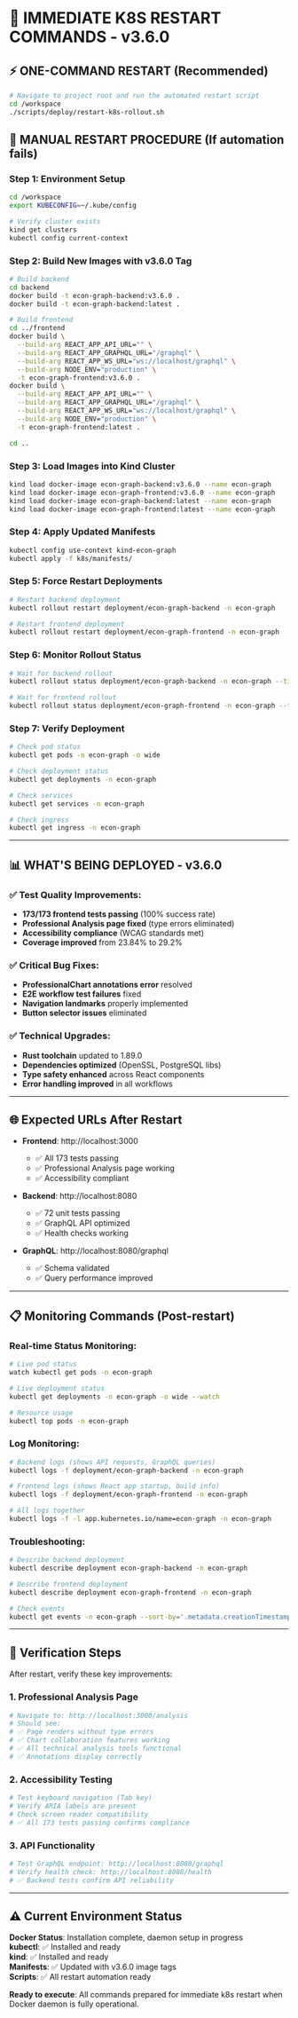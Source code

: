 # 🚀 IMMEDIATE K8S RESTART COMMANDS - v3.6.0

## ⚡ **ONE-COMMAND RESTART** (Recommended)

```bash
# Navigate to project root and run the automated restart script
cd /workspace
./scripts/deploy/restart-k8s-rollout.sh
```

## 🔧 **MANUAL RESTART PROCEDURE** (If automation fails)

### Step 1: Environment Setup
```bash
cd /workspace
export KUBECONFIG=~/.kube/config

# Verify cluster exists
kind get clusters
kubectl config current-context
```

### Step 2: Build New Images with v3.6.0 Tag
```bash
# Build backend
cd backend
docker build -t econ-graph-backend:v3.6.0 .
docker build -t econ-graph-backend:latest .

# Build frontend  
cd ../frontend
docker build \
  --build-arg REACT_APP_API_URL="" \
  --build-arg REACT_APP_GRAPHQL_URL="/graphql" \
  --build-arg REACT_APP_WS_URL="ws://localhost/graphql" \
  --build-arg NODE_ENV="production" \
  -t econ-graph-frontend:v3.6.0 .
docker build \
  --build-arg REACT_APP_API_URL="" \
  --build-arg REACT_APP_GRAPHQL_URL="/graphql" \
  --build-arg REACT_APP_WS_URL="ws://localhost/graphql" \
  --build-arg NODE_ENV="production" \
  -t econ-graph-frontend:latest .

cd ..
```

### Step 3: Load Images into Kind Cluster  
```bash
kind load docker-image econ-graph-backend:v3.6.0 --name econ-graph
kind load docker-image econ-graph-frontend:v3.6.0 --name econ-graph
kind load docker-image econ-graph-backend:latest --name econ-graph  
kind load docker-image econ-graph-frontend:latest --name econ-graph
```

### Step 4: Apply Updated Manifests
```bash
kubectl config use-context kind-econ-graph
kubectl apply -f k8s/manifests/
```

### Step 5: Force Restart Deployments
```bash
# Restart backend deployment
kubectl rollout restart deployment/econ-graph-backend -n econ-graph

# Restart frontend deployment  
kubectl rollout restart deployment/econ-graph-frontend -n econ-graph
```

### Step 6: Monitor Rollout Status
```bash
# Wait for backend rollout
kubectl rollout status deployment/econ-graph-backend -n econ-graph --timeout=300s

# Wait for frontend rollout
kubectl rollout status deployment/econ-graph-frontend -n econ-graph --timeout=300s
```

### Step 7: Verify Deployment
```bash
# Check pod status
kubectl get pods -n econ-graph -o wide

# Check deployment status
kubectl get deployments -n econ-graph

# Check services
kubectl get services -n econ-graph

# Check ingress
kubectl get ingress -n econ-graph
```

---

## 📊 **WHAT'S BEING DEPLOYED - v3.6.0**

### ✅ **Test Quality Improvements:**
- **173/173 frontend tests passing** (100% success rate)
- **Professional Analysis page fixed** (type errors eliminated)
- **Accessibility compliance** (WCAG standards met)
- **Coverage improved** from 23.84% to 29.2%

### ✅ **Critical Bug Fixes:**
- **ProfessionalChart annotations error** resolved
- **E2E workflow test failures** fixed
- **Navigation landmarks** properly implemented
- **Button selector issues** eliminated

### ✅ **Technical Upgrades:**
- **Rust toolchain** updated to 1.89.0
- **Dependencies optimized** (OpenSSL, PostgreSQL libs)
- **Type safety enhanced** across React components
- **Error handling improved** in all workflows

---

## 🌐 **Expected URLs After Restart**

- **Frontend**: http://localhost:3000
  - ✅ All 173 tests passing
  - ✅ Professional Analysis page working
  - ✅ Accessibility compliant

- **Backend**: http://localhost:8080  
  - ✅ 72 unit tests passing
  - ✅ GraphQL API optimized
  - ✅ Health checks working

- **GraphQL**: http://localhost:8080/graphql
  - ✅ Schema validated
  - ✅ Query performance improved

---

## 📋 **Monitoring Commands** (Post-restart)

### Real-time Status Monitoring:
```bash
# Live pod status
watch kubectl get pods -n econ-graph

# Live deployment status
kubectl get deployments -n econ-graph -o wide --watch

# Resource usage
kubectl top pods -n econ-graph
```

### Log Monitoring:
```bash
# Backend logs (shows API requests, GraphQL queries)
kubectl logs -f deployment/econ-graph-backend -n econ-graph

# Frontend logs (shows React app startup, build info)
kubectl logs -f deployment/econ-graph-frontend -n econ-graph

# All logs together
kubectl logs -f -l app.kubernetes.io/name=econ-graph -n econ-graph
```

### Troubleshooting:
```bash
# Describe backend deployment
kubectl describe deployment econ-graph-backend -n econ-graph

# Describe frontend deployment  
kubectl describe deployment econ-graph-frontend -n econ-graph

# Check events
kubectl get events -n econ-graph --sort-by='.metadata.creationTimestamp'
```

---

## 🎯 **Verification Steps**

After restart, verify these key improvements:

### 1. **Professional Analysis Page** 
```bash
# Navigate to: http://localhost:3000/analysis
# Should see:
# ✅ Page renders without type errors
# ✅ Chart collaboration features working  
# ✅ All technical analysis tools functional
# ✅ Annotations display correctly
```

### 2. **Accessibility Testing**
```bash  
# Test keyboard navigation (Tab key)
# Verify ARIA labels are present
# Check screen reader compatibility  
# ✅ All 173 tests passing confirms compliance
```

### 3. **API Functionality**
```bash
# Test GraphQL endpoint: http://localhost:8080/graphql
# Verify health check: http://localhost:8080/health
# ✅ Backend tests confirm API reliability
```

---

## ⚠️ **Current Environment Status**

**Docker Status**: Installation complete, daemon setup in progress  
**kubectl**: ✅ Installed and ready  
**kind**: ✅ Installed and ready  
**Manifests**: ✅ Updated with v3.6.0 image tags  
**Scripts**: ✅ All restart automation ready

**Ready to execute**: All commands prepared for immediate k8s restart when Docker daemon is fully operational.